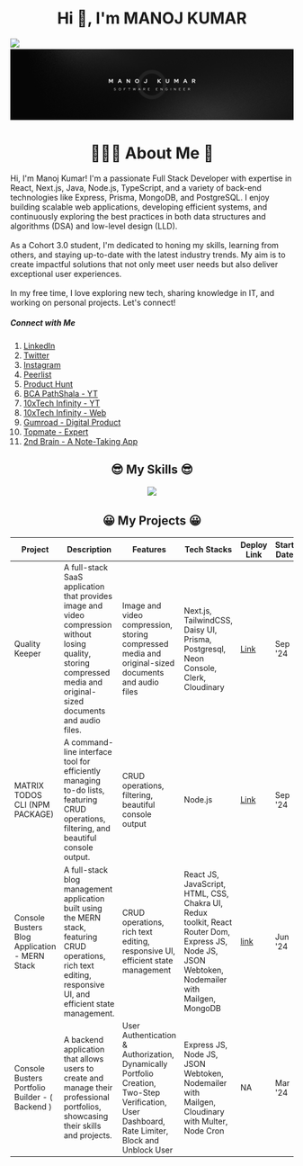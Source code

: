 <h1 align="center">Hi 👋, I'm MANOJ KUMAR</h1>

![](https://komarev.com/ghpvc/?username=BCAPATHSHALA&color=blueviolet&style=flat-square)
![image](https://raw.githubusercontent.com/BCAPATHSHALA/BCAPATHSHALA/refs/heads/main/twitter.png)


<h1 align="center">🙋🏻‍♂️ About Me 👋</h1>
Hi, I'm Manoj Kumar! I'm a passionate Full Stack Developer with expertise in React, Next.js, Java, Node.js, TypeScript, and a variety of back-end technologies like Express, Prisma, MongoDB, and PostgreSQL. I enjoy building scalable web applications, developing efficient systems, and continuously exploring the best practices in both data structures and algorithms (DSA) and low-level design (LLD).
<br/><br/>
As a Cohort 3.0 student, I'm dedicated to honing my skills, learning from others, and staying up-to-date with the latest industry trends. My aim is to create impactful solutions that not only meet user needs but also deliver exceptional user experiences.
<br/><br/>
In my free time, I love exploring new tech, sharing knowledge in IT, and working on personal projects. Let's connect!

##### Connect with Me
1. [LinkedIn](https://www.linkedin.com/in/manojoffcialmj/)
2. [Twitter](https://twitter.com/manojofficialmj)
3. [Instagram](https://www.instagram.com/manojofficialmj/)
4. [Peerlist](https://peerlist.io/manojfficialmj)
5. [Product Hunt](https://www.producthunt.com/@manojofficialmj)
6. [BCA PathShala - YT](https://www.youtube.com/@bcapathshala)
7. [10xTech Infinity - YT](https://www.youtube.com/@10xtechinfinity)
8. [10xTech Infinity - Web](https://10xtechinfinity.in/)
9. [Gumroad - Digital Product](https://manojofficialmj.gumroad.com/)
10. [Topmate - Expert](https://topmate.io/manojofficialmj)
11. [2nd Brain - A Note-Taking App](https://2ndbrain.vercel.app/)

<h2 align="center">😎 My Skills 😎</h2>
<p align="center">
<img src="https://skillicons.dev/icons?i=html,css,sass,tailwindcss,materialui,javascript,ts,react,redux,nodejs,express,nextjs,mongo,mysql,supabase,firebase,prisma,postgres,fastapi,cpp,java,git,github,postman,vscode,bash,powershell,bun,deno,elasticsearch,jest,linux,notion,npm,yarn,astro,markdown,vite&perline=8">
</p>

<h2 align="center">😀 My Projects 😀</h2>

| Project | Description | Features | Tech Stacks | Deploy Link | Start Date | End Date | GitHub Link |
| --- | --- | --- | --- | --- | --- | --- | --- |
| Quality Keeper | A full-stack SaaS application that provides image and video compression without losing quality, storing compressed media and original-sized documents and audio files. | Image and video compression, storing compressed media and original-sized documents and audio files | Next.js, TailwindCSS, Daisy UI, Prisma, Postgresql, Neon Console, Clerk, Cloudinary | [Link](https://cloud-drive-eight.vercel.app/) | Sep '24 | Oct '24 | Private |
| MATRIX TODOS CLI (NPM PACKAGE) | A command-line interface tool for efficiently managing to-do lists, featuring CRUD operations, filtering, and beautiful console output. | CRUD operations, filtering, beautiful console output | Node.js | [Link](https://www.npmjs.com/package/matrix-todos-cli) | Sep '24 | Sep '24 | [GitHub](https://github.com/BCAPATHSHALA/matrix-todo-cli) |
| Console Busters Blog Application - MERN Stack | A full-stack blog management application built using the MERN stack, featuring CRUD operations, rich text editing, responsive UI, and efficient state management. | CRUD operations, rich text editing, responsive UI, efficient state management | React JS, JavaScript, HTML, CSS, Chakra UI, Redux toolkit, React Router Dom, Express JS, Node JS, JSON Webtoken, Nodemailer with Mailgen, MongoDB | [link](https://console-busters-blog-application.vercel.app/) | Jun '24 | Jul '24 | [GitHub](https://github.com/BCAPATHSHALA/Vecros-Blog-App) |
| Console Busters Portfolio Builder - ( Backend ) | A backend application that allows users to create and manage their professional portfolios, showcasing their skills and projects. | User Authentication & Authorization, Dynamically Portfolio Creation, Two-Step Verification, User Dashboard, Rate Limiter, Block and Unblock User | Express JS, Node JS, JSON Webtoken, Nodemailer with Mailgen, Cloudinary with Multer, Node Cron | NA | Mar '24 | Api '24 | [GitHub](https://github.com/BCAPATHSHALA/CONSOLE-BUSTERS-APP) |
